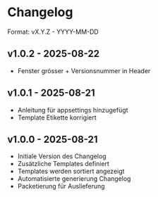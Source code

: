 ﻿# Changelog

Format: vX.Y.Z - YYYY-MM-DD

## v1.0.2 - 2025-08-22
- Fenster grösser + Versionsnummer in Header

## v1.0.1 - 2025-08-21
- Anleitung für appsettings hinzugefügt
- Template Etikette korrigiert

## v1.0.0 - 2025-08-21
- Initiale Version des Changelog
- Zusätzliche Templates definiert
- Templates werden sortiert angezeigt
- Automatisierte generierung Changelog
- Packetierung für Auslieferung









